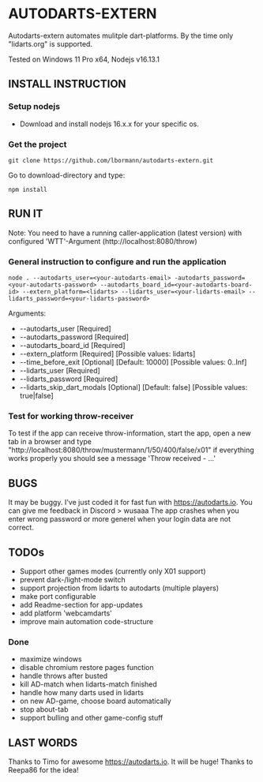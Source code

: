 # AUTODARTS-EXTERN

Autodarts-extern automates mulitple dart-platforms. 
By the time only "lidarts.org" is supported.

Tested on Windows 11 Pro x64, Nodejs v16.13.1


## INSTALL INSTRUCTION


### Setup nodejs

- Download and install nodejs 16.x.x for your specific os.


### Get the project

    git clone https://github.com/lbormann/autodarts-extern.git

Go to download-directory and type:

    npm install


## RUN IT

Note: You need to have a running caller-application (latest version) with configured 'WTT'-Argument (http://localhost:8080/throw)

### General instruction to configure and run the application

    node . --autodarts_user=<your-autodarts-email> -autodarts_password=<your-autodarts-password> --autodarts_board_id=<your-autodarts-board-id> --extern_platform=<lidarts> --lidarts_user=<your-lidarts-email> --lidarts_password=<your-lidarts-password>

Arguments:
- --autodarts_user [Required]
- --autodarts_password [Required]
- --autodarts_board_id [Required]
- --extern_platform [Required] [Possible values: lidarts]
- --time_before_exit [Optional] [Default: 10000] [Possible values: 0..Inf]
- --lidarts_user [Required]
- --lidarts_password [Required]
- --lidarts_skip_dart_modals [Optional] [Default: false] [Possible values: true|false]


### Test for working throw-receiver

To test if the app can receive throw-information, start the app, open a new tab in a browser and type "http://localhost:8080/throw/mustermann/1/50/400/false/x01"
if everything works properly you should see a message 'Throw received - ...'


## BUGS

It may be buggy. I've just coded it for fast fun with https://autodarts.io. You can give me feedback in Discord > wusaaa
The app crashes when you enter wrong password or more generel when your login data are not correct.


## TODOs
- Support other games modes (currently only X01 support)
- prevent dark-/light-mode switch
- support projection from lidarts to autodarts (multiple players)
- make port configurable
- add Readme-section for app-updates
- add platform 'webcamdarts'
- improve main automation code-structure


### Done
- maximize windows
- disable chromium restore pages function
- handle throws after busted
- kill AD-match when lidarts-match finished
- handle how many darts used in lidarts
- on new AD-game, choose board automatically
- stop about-tab
- support bulling and other game-config stuff


## LAST WORDS
Thanks to Timo for awesome https://autodarts.io. It will be huge!
Thanks to Reepa86 for the idea!

